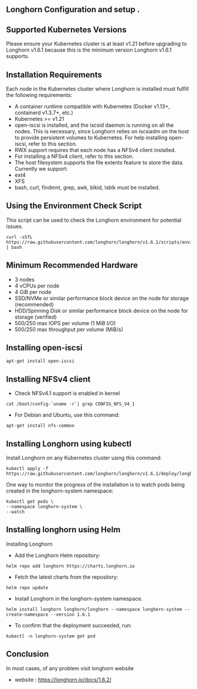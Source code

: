 ## Longhorn Configuration and setup .

## Supported Kubernetes Versions
Please ensure your Kubernetes cluster is at least v1.21 before upgrading to Longhorn v1.6.1 because this is the minimum version Longhorn v1.6.1 supports.


## Installation Requirements

Each node in the Kubernetes cluster where Longhorn is installed must fulfill the following requirements:

- A container runtime compatible with Kubernetes (Docker v1.13+, containerd v1.3.7+, etc.)
- Kubernetes >= v1.21
- open-iscsi is installed, and the iscsid daemon is running on all the nodes. This is necessary, since Longhorn relies on iscsiadm on the host to provide persistent volumes to Kubernetes. For help installing open-iscsi, refer to this section.
- RWX support requires that each node has a NFSv4 client installed.
- For installing a NFSv4 client, refer to this section.
- The host filesystem supports the file extents feature to store the data. Currently we support:
- ext4
- XFS
- bash, curl, findmnt, grep, awk, blkid, lsblk must be installed.

## Using the Environment Check Script

This script can be used to check the Longhorn environment for potential issues.
```
curl -sSfL https://raw.githubusercontent.com/longhorn/longhorn/v1.6.1/scripts/environment_check.sh | bash

```
## Minimum Recommended Hardware
- 3 nodes
- 4 vCPUs per node
- 4 GiB per node
- SSD/NVMe or similar performance block device on the node for storage (recommended)
- HDD/Spinning Disk or similar performance block device on the node for storage (verified)
- 500/250 max IOPS per volume (1 MiB I/O)
- 500/250 max throughput per volume (MiB/s)

## Installing open-iscsi

```
apt-get install open-iscsi

```
## Installing NFSv4 client

- Check NFSv4.1 support is enabled in kernel

```
cat /boot/config-`uname -r`| grep CONFIG_NFS_V4_1

```

-  For Debian and Ubuntu, use this command:

```
apt-get install nfs-common
```
## Installing Longhorn using kubectl 

Install Longhorn on any Kubernetes cluster using this command:
```
kubectl apply -f https://raw.githubusercontent.com/longhorn/longhorn/v1.6.1/deploy/longhorn.yaml
```
One way to monitor the progress of the installation is to watch pods being created in the longhorn-system namespace:

```
kubectl get pods \
--namespace longhorn-system \
--watch
```

## Installing longhorn using  Helm

Installing Longhorn

- Add the Longhorn Helm repository:
```
helm repo add longhorn https://charts.longhorn.io
```
- Fetch the latest charts from the repository:

```
helm repo update
```
- Install Longhorn in the longhorn-system namespace.
```
helm install longhorn longhorn/longhorn --namespace longhorn-system --create-namespace --version 1.6.1
```
- To confirm that the deployment succeeded, run:
```
kubectl -n longhorn-system get pod
```

## Conclusion 

In most cases, of any problem visit longhorn website 

-  website : https://longhorn.io/docs/1.6.2/
